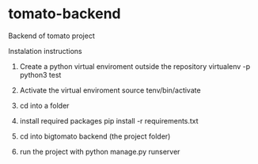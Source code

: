 # tomato-backend
Backend of tomato project

Instalation instructions
1. Create a python virtual enviroment outside the repository
virtualenv -p python3 test

2. Activate the virtual enviroment
source tenv/bin/activate

3. cd into a folder

4. install required packages
pip install -r requirements.txt

5. cd into bigtomato backend (the project folder)

6. run the project with
python manage.py runserver
